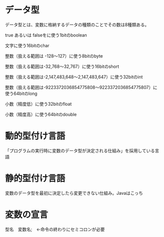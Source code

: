 # データ型
データ型とは、変数に格納するデータの種類のことでその数は8種類ある。

true あるいは falseをに使う1bitのboolean

文字に使う16bitのchar

整数（扱える範囲は -128～127）に使う8bitのbyte

整数（扱える範囲は-32,768～32,767）に使う16bitのshort

整数（扱える範囲は-2,147,483,648～2,147,483,647）に使う32bitのint

整数（扱える範囲は-9223372036854775808～9223372036854775807）に使う64bitのlong

小数（精度低）に使う32bitのfloat

小数（精度高）に使う64bitのdouble

# 動的型付け言語
「プログラムの実行時に変数のデータ型が決定される仕組み」を採用している言語

# 静的型付け言語
変数のデータ型を最初に決定したら変更できない仕組み。Javaはこっち

# 変数の宣言
型名　変数名;　←命令の終わりにセミコロンが必要
